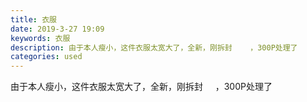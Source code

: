```yaml
---
title: 衣服
date: 2019-3-27 19:09
keywords: 衣服
description: 由于本人瘦小，这件衣服太宽大了，全新，刚拆封    ，300P处理了
categories: used
---
```

<td class="t_f" id="postmessage_3323023">

由于本人瘦小，这件衣服太宽大了，全新，刚拆封     ，300P处理了<br/>
<img alt="" border="0" class="zoom" data-cf-modified-bbcef894b768cde402730bf6-="" file="http://www.flw.ph/data/appbyme/upload/image/201903/27/qOejgy71WBWL.jpg" id="aimg_i1A7h" lazyloadthumb="1" onclick="" onmouseover="" src="http://www.flw.ph/data/appbyme/upload/image/201903/27/qOejgy71WBWL.jpg"/><br/>
<img alt="" border="0" class="zoom" data-cf-modified-bbcef894b768cde402730bf6-="" file="http://www.flw.ph/data/appbyme/upload/image/201903/27/IKltPTfXkpT6.jpg" id="aimg_THEY1" lazyloadthumb="1" onclick="" onmouseover="" src="http://www.flw.ph/data/appbyme/upload/image/201903/27/IKltPTfXkpT6.jpg"/><br/>
</td>
